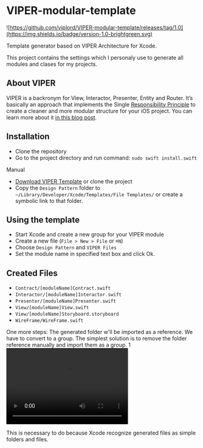 # VIPER-modular-template
![https://github.com/viplord/VIPER-modular-template/releases/tag/1.0](https://img.shields.io/badge/version-1.0-brightgreen.svg)

Template generator based on VIPER Architecture for Xcode.

This project contains the settings which I personaly use to generate all modules and clases for my projects.

## About VIPER
VIPER is a backronym for View, Interactor, Presenter, Entity and Router. It’s basically an approach that implements the Single [Responsibility Principle](https://en.wikipedia.org/wiki/Single_responsibility_principle) to create a cleaner and more modular structure for your iOS project. You can learn more about it
[in this blog post](https://www.ckl.io/blog/ios-project-architecture-using-viper/).

## Installation
* Clone the repository
* Go to the project directory and run command: `sudo swift install.swift` 


Manual
- [Download VIPER Template](https://github.com/viplord/VIPER-modular-template) or clone the project
- Copy the `Design Pattern` folder to `~/Library/Developer/Xcode/Templates/File Templates/` or create a symbolic link to that folder.

## Using the template
- Start Xcode and create a new group for your VIPER module
- Create a new file (`File > New > File` or `⌘N`)
- Choose `Design Pattern` and `VIPER Files`
- Set the module name in specified text box and click Ok.

## Created Files
- `Contract/[moduleName]Contract.swift`
- `Interactor/[moduleName]Interactor.swift`
- `Presenter/[moduleName]Presenter.swift`
- `View/[moduleName]View.swift`
- `View/[moduleName]Storyboard.storyboard`
- `WireFrame/WireFrame.swift`

One more steps: The generated folder w'll be imported as a reference. We have to convert to a group. The simplest solution is to remove the folder reference manually and import them as a group.
1
<video src="https://www.dropbox.com/s/o2exx2895p3r9o0/Nov-07-2017%2014-05-27.mp4?raw=1" width="320" height="200" controls preload></video>


This  is necessary to do because Xcode recognize generated files as simple folders and files.
